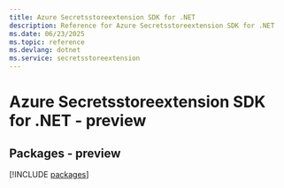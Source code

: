 ```yaml
---
title: Azure Secretsstoreextension SDK for .NET
description: Reference for Azure Secretsstoreextension SDK for .NET
ms.date: 06/23/2025
ms.topic: reference
ms.devlang: dotnet
ms.service: secretsstoreextension
---
```

# Azure Secretsstoreextension SDK for .NET - preview
## Packages - preview
[!INCLUDE [packages](secretsstoreextension-index.md)]